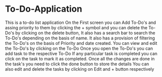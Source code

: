 # To-Do-Application

This is a to-do list application
On the First screen you can Add To-Do's and assing priority to them by clicking the + symbol  and you can delete the To-Do's by clicking on the delete button, It also has a search bar to search the To-Do's depending on the basis of name. It also has a provision of filtering the To-Do's on the basis of Priority and date created.
You can view and edit the To-Do's by clicking on the To-Do
Once you open the To-Do's you can add task to the respective To-Do
If any particular task is completed you can click on the task to mark it as completed. Once all the changes are done in the task's you need to click the done button to store the details 
You can also edit and delete the tasks by clicking on Edit and + button respectively
